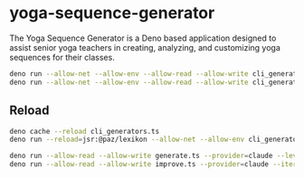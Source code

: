 # yoga-sequence-generator

The Yoga Sequence Generator is a Deno based application designed to assist senior yoga teachers in creating, analyzing, and customizing yoga sequences for their classes.

```bash
deno run --allow-net --allow-env --allow-read --allow-write cli_generator.ts 1
deno run --allow-net --allow-env --allow-read --allow-write cli_generator.ts 2
```

## Reload

```bash
deno cache --reload cli_generators.ts
deno run --reload=jsr:@paz/lexikon --allow-net --allow-env cli_generators.ts 3
```

```bash
deno run --allow-read --allow-write generate.ts --provider=claude --level=beginner --duration="45 minutes" --focus="flexibility"
deno run --allow-read --allow-write improve.ts --provider=claude --iterations=2
```
